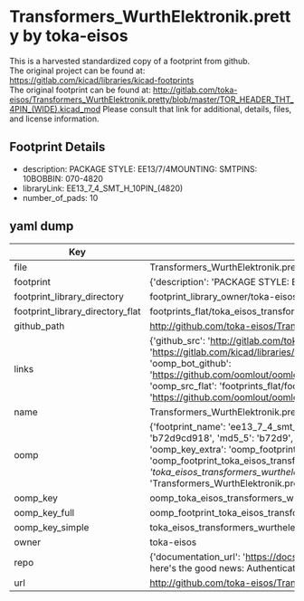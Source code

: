 # Transformers_WurthElektronik.pretty by toka-eisos  
This is a harvested standardized copy of a footprint from github.  
The original project can be found at:  
https://gitlab.com/kicad/libraries/kicad-footprints  
The original footprint can be found at:
http://gitlab.com/toka-eisos/Transformers_WurthElektronik.pretty/blob/master/TOR_HEADER_THT_4PIN_(WIDE).kicad_mod
Please consult that link for additional, details, files, and license information.  
## Footprint Details
* description: PACKAGE STYLE: EE13/7/4MOUNTING: SMTPINS: 10BOBBIN: 070-4820  
* libraryLink: EE13_7_4_SMT_H_10PIN_(4820)  
* number_of_pads: 10  
## yaml dump  
| Key | Value |  
| --- | --- |  
| file | Transformers_WurthElektronik.pretty/EE13_7_4_SMT_H_10PIN_(4820).kicad_mod |  
| footprint | {'description': 'PACKAGE STYLE: EE13/7/4MOUNTING: SMTPINS: 10BOBBIN: 070-4820', 'libraryLink': 'EE13_7_4_SMT_H_10PIN_(4820)', 'number_of_pads': 10} |  
| footprint_library_directory | footprint_library_owner/toka-eisos_Transformers_WurthElektronik.pretty |  
| footprint_library_directory_flat | footprints_flat/toka_eisos_transformers_wurthelektronik_ee13_7_4_smt_h_10pin_(4820)/working |  
| github_path | http://github.com/toka-eisos/Transformers_WurthElektronik.pretty/blob/master/EE13_7_4_SMT_H_10PIN_(4820).kicad_mod |  
| links | {'github_src': 'http://gitlab.com/toka-eisos/Transformers_WurthElektronik.pretty/blob/master/TOR_HEADER_THT_4PIN_(WIDE).kicad_mod', 'github_src_repo': 'https://gitlab.com/kicad/libraries/kicad-footprints', 'oomp_bot': 'footprints/toka_eisos_transformers_wurthelektronik_ee13_7_4_smt_h_10pin_(4820)/working', 'oomp_bot_github': 'https://github.com/oomlout/oomlout_oomp_footprint_bot/tree/main/footprints/toka_eisos_transformers_wurthelektronik_ee13_7_4_smt_h_10pin_(4820)/working', 'oomp_src_flat': 'footprints_flat/footprints_flat/toka_eisos_transformers_wurthelektronik_ee13_7_4_smt_h_10pin_(4820)/working', 'oomp_src_flat_github': 'https://github.com/oomlout/oomlout_oomp_footprint_src/tree/main/footprints_flat/toka_eisos_transformers_wurthelektronik_ee13_7_4_smt_h_10pin_(4820)/working'} |  
| name | Transformers_WurthElektronik.pretty |  
| oomp | {'footprint_name': 'ee13_7_4_smt_h_10pin_(4820)', 'library_name': 'transformers_wurthelektronik', 'md5': 'b72d9cd918a9c8b20ebde038bac98cc8', 'md5_10': 'b72d9cd918', 'md5_5': 'b72d9', 'md5_6': 'b72d9c', 'oomp_key': 'oomp_toka_eisos_transformers_wurthelektronik_ee13_7_4_smt_h_10pin_(4820)', 'oomp_key_extra': 'oomp_footprint_toka_eisos_transformers_wurthelektronik_ee13_7_4_smt_h_10pin_(4820)', 'oomp_key_full': 'oomp_footprint_toka_eisos_transformers_wurthelektronik_ee13_7_4_smt_h_10pin_(4820)_b72d9c', 'oomp_key_simple': 'toka_eisos_transformers_wurthelektronik_ee13_7_4_smt_h_10pin_(4820)', 'original_filename': 'Transformers_WurthElektronik.pretty/EE13_7_4_SMT_H_10PIN_(4820).kicad_mod', 'owner_name': 'toka_eisos'} |  
| oomp_key | oomp_toka_eisos_transformers_wurthelektronik_ee13_7_4_smt_h_10pin_(4820) |  
| oomp_key_full | oomp_footprint_toka_eisos_transformers_wurthelektronik_ee13_7_4_smt_h_10pin_(4820) |  
| oomp_key_simple | toka_eisos_transformers_wurthelektronik_ee13_7_4_smt_h_10pin_(4820) |  
| owner | toka-eisos |  
| repo | {'documentation_url': 'https://docs.github.com/rest/overview/resources-in-the-rest-api#rate-limiting', 'message': "API rate limit exceeded for 84.66.173.59. (But here's the good news: Authenticated requests get a higher rate limit. Check out the documentation for more details.)"} |  
| url | http://github.com/toka-eisos/Transformers_WurthElektronik.pretty |  

